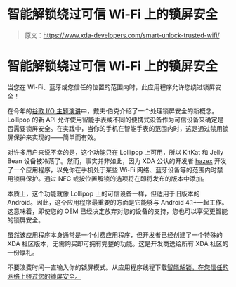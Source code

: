 # 智能解锁绕过可信 Wi-Fi 上的锁屏安全

> 原文：<https://www.xda-developers.com/smart-unlock-trusted-wifi/>

# 智能解锁绕过可信 Wi-Fi 上的锁屏安全

当您在 Wi-Fi、蓝牙或您信任的位置的范围内时，此应用程序允许您绕过锁屏安全！

在今年的[谷歌 I/O 主题演讲](http://www.xda-developers.com/android/google-io-2014-keynote-highlights/)中，戴夫·伯克介绍了一个处理锁屏安全的新概念。Lollipop 的新 API 允许使用智能手表或不同的便携式设备作为可信设备来确定是否需要锁屏安全。在实践中，当你的手机在智能手表的范围内时，这是通过禁用锁屏保护来实现的——简单而有效。

对许多用户来说不幸的是，这个功能只在 Lollipop 上可用，所以 KitKat 和 Jelly Bean 设备被冷落了。然而，事实并非如此，因为 XDA 公认的开发者 [hazex](http://forum.xda-developers.com/member.php?u=545079) 开发了一个应用程序，以免你在手机处于某些 Wi-Fi 网络、蓝牙设备等的范围内时禁用锁屏保护。通过 NFC 或按位置解锁的选项将在即将发布的版本中添加。

本质上，这个功能就像 Lollipop 上的可信设备一样，但适用于旧版本的 Android。因此，这个应用程序最重要的方面是它能够与 Android 4.1+一起工作。这意味着，即使您的 OEM 已经决定放弃对您的设备的支持，您也可以享受更智能的锁屏安全。

虽然该应用程序本身通常是一个付费应用程序，但开发者已经创建了一个特殊的 XDA 社区版本，无需购买即可拥有完整的功能。这是开发商送给所有 XDA 社区的一份厚礼。

不要浪费时间一直输入你的锁屏模式。从应用程序线程下载[智能解锁，在您信任的网络上绕过您的锁屏安全。](http://forum.xda-developers.com/android/apps-games/app-smart-unlock-xda-version-skip-t2974396)